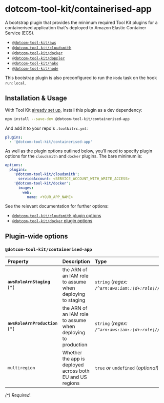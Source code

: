 # dotcom-tool-kit/containerised-app

A bootstrap plugin that provides the minimum required Tool Kit plugins for a containerised application that's deployed to Amazon Elastic Container Service (ECS).

  - [`@dotcom-tool-kit/aws`](https://github.com/Financial-Times/dotcom-tool-kit/tree/main/plugins/aws)
  - [`@dotcom-tool-kit/cloudsmith`](https://github.com/Financial-Times/dotcom-tool-kit/tree/main/plugins/cloudsmith)
  - [`@dotcom-tool-kit/docker`](https://github.com/Financial-Times/dotcom-tool-kit/tree/main/plugins/docker)
  - [`@dotcom-tool-kit/doppler`](https://github.com/Financial-Times/dotcom-tool-kit/tree/main/plugins/doppler)
  - [`@dotcom-tool-kit/hako`](https://github.com/Financial-Times/dotcom-tool-kit/tree/main/plugins/hako)
  - [`@dotcom-tool-kit/node`](https://github.com/Financial-Times/dotcom-tool-kit/tree/main/plugins/node)

This bootstrap plugin is also preconfigured to run the `Node` task on the hook `run:local`.

## Installation & Usage

With Tool Kit [already set up](https://github.com/financial-times/dotcom-tool-kit#installing-and-using-tool-kit), install this plugin as a dev dependency:

```sh
npm install --save-dev @dotcom-tool-kit/containerised-app
```

And add it to your repo's `.toolkitrc.yml`:

```yml
plugins:
  - '@dotcom-tool-kit/containerised-app'
```

As well as the plugin options outlined below, you'll need to specify plugin options for the `cloudsmith` and `docker` plugins. The bare minimum is:

```yml
options:
  plugins:
    '@dotcom-tool-kit/cloudsmith':
      serviceAccount: <SERVICE_ACCOUNT_WITH_WRITE_ACCESS>
    '@dotcom-tool-kit/docker':
      images:
        web:
          name: <YOUR_APP_NAME>
```

See the relevant documentation for further options:

  - [`@dotcom-tool-kit/cloudsmith` plugin options](https://github.com/Financial-Times/dotcom-tool-kit/tree/main/plugins/cloudsmith#plugin-wide-options)
  - [`@dotcom-tool-kit/docker` plugin options](https://github.com/Financial-Times/dotcom-tool-kit/tree/main/plugins/docker#plugin-wide-options)

<!-- begin autogenerated docs -->
## Plugin-wide options

### `@dotcom-tool-kit/containerised-app`

| Property                        | Description                                                   | Type                                             | Default     |
| :------------------------------ | :------------------------------------------------------------ | :----------------------------------------------- | :---------- |
| **`awsRoleArnStaging`** (\*)    | the ARN of an IAM role to assume when deploying to staging    | `string` (_regex: `/^arn:aws:iam::\d+:role\//`_) |             |
| **`awsRoleArnProduction`** (\*) | the ARN of an IAM role to assume when deploying to production | `string` (_regex: `/^arn:aws:iam::\d+:role\//`_) |             |
| `multiregion`                   | Whether the app is deployed across both EU and US regions     | `true` _or_ `undefined` (_optional_)             | `undefined` |

_(\*) Required._
<!-- end autogenerated docs -->
